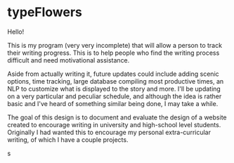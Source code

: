 # typeFlowers

Hello!
 
This is my program (very very incomplete) that will allow a person to track their writing progress.
This is to help people who find the writing process difficult and need motivational assistance.

Aside from actually writing it, future updates could include adding scenic options, time tracking, large database compiling most productive times, an NLP to customize what is displayed to the story and more. I'll be updating on a very particular and peculiar schedule, and although the idea is rather basic and I've heard of something similar being done, I may take a while.

The goal of this design is to document and evaluate the design of a website created to encourage writing in university and high-school level students. Originally I had wanted this to encourage my personal extra-curricular writing, of which I have a couple projects.

s
